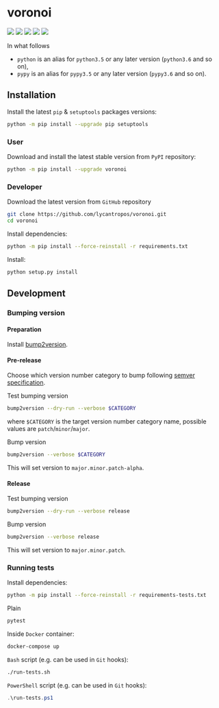 voronoi
=======

[![](https://travis-ci.com/lycantropos/voronoi.svg?branch=master)](https://travis-ci.com/lycantropos/voronoi "Travis CI")
[![](https://dev.azure.com/lycantropos/voronoi/_apis/build/status/lycantropos.voronoi?branchName=master)](https://dev.azure.com/lycantropos/voronoi/_build/latest?definitionId=28&branchName=master "Azure Pipelines")
[![](https://codecov.io/gh/lycantropos/voronoi/branch/master/graph/badge.svg)](https://codecov.io/gh/lycantropos/voronoi "Codecov")
[![](https://img.shields.io/github/license/lycantropos/voronoi.svg)](https://github.com/lycantropos/voronoi/blob/master/LICENSE "License")
[![](https://badge.fury.io/py/voronoi.svg)](https://badge.fury.io/py/voronoi "PyPI")

In what follows
- `python` is an alias for `python3.5` or any later
version (`python3.6` and so on),
- `pypy` is an alias for `pypy3.5` or any later
version (`pypy3.6` and so on).

Installation
------------

Install the latest `pip` & `setuptools` packages versions:
```bash
python -m pip install --upgrade pip setuptools
```

### User

Download and install the latest stable version from `PyPI` repository:
```bash
python -m pip install --upgrade voronoi
```

### Developer

Download the latest version from `GitHub` repository
```bash
git clone https://github.com/lycantropos/voronoi.git
cd voronoi
```

Install dependencies:
```bash
python -m pip install --force-reinstall -r requirements.txt
```

Install:
```bash
python setup.py install
```

Development
-----------

### Bumping version

#### Preparation

Install
[bump2version](https://github.com/c4urself/bump2version#installation).

#### Pre-release

Choose which version number category to bump following [semver
specification](http://semver.org/).

Test bumping version
```bash
bump2version --dry-run --verbose $CATEGORY
```

where `$CATEGORY` is the target version number category name, possible
values are `patch`/`minor`/`major`.

Bump version
```bash
bump2version --verbose $CATEGORY
```

This will set version to `major.minor.patch-alpha`. 

#### Release

Test bumping version
```bash
bump2version --dry-run --verbose release
```

Bump version
```bash
bump2version --verbose release
```

This will set version to `major.minor.patch`.

### Running tests

Install dependencies:
```bash
python -m pip install --force-reinstall -r requirements-tests.txt
```

Plain
```bash
pytest
```

Inside `Docker` container:
```bash
docker-compose up
```

`Bash` script (e.g. can be used in `Git` hooks):
```bash
./run-tests.sh
```

`PowerShell` script (e.g. can be used in `Git` hooks):
```powershell
.\run-tests.ps1
```
